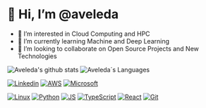 # 👋 Hi, I’m @aveleda

- 👀 I’m interested in Cloud Computing and HPC
- 🌱 I’m currently learning Machine and Deep Learning
- 💞️ I’m looking to collaborate on Open Source Projects and New Technologies

![Aveleda's github stats](https://github-readme-stats.vercel.app/api?username=aveleda&show_icons=true&theme=gruvbox_light)
![Aveleda´s Languages](https://github-readme-stats.vercel.app/api/top-langs/?username=aveleda&layout=compact&langs_count=7&theme=highcontrast)

[![Linkedin](https://img.shields.io/badge/-LinkedIn-blue?style=flat&labelColor=blue&logo=Linkedin&Color=blue)](https://www.linkedin.com/in/albino-aveleda/)
[![AWS](https://img.shields.io/badge/AWS%20Certified-Solutions%20Architect%20Professional-blue)](https://aws.amazon.com/pt/certification/)
[![Microsoft](https://img.shields.io/badge/Microsoft%20Certified-Azure%20Data%20Scientist%20Associate-blue)](https://docs.microsoft.com/pt-br/learn/certifications/azure-data-scientist/)

[![Linux](https://www.vectorlogo.zone/logos/linux/linux-icon.svg)](http://www.linux.org)
[![Python](https://www.vectorlogo.zone/logos/python/python-icon.svg)](http://www.python.org)
[![JS](https://www.vectorlogo.zone/logos/javascript/javascript-icon.svg)](https://developer.mozilla.org/en-US/docs/Web/JavaScript)
[![TypeScript](https://www.vectorlogo.zone/logos/typescriptlang/typescriptlang-icon.svg)](https://www.typescriptlang.org/)
[![React](https://www.vectorlogo.zone/logos/reactjs/reactjs-icon.svg)](https://reactjs.org/)
[![Git](https://www.vectorlogo.zone/logos/git-scm/git-scm-icon.svg)](https://git-scm.com/)
<!--- ![](https://komarev.com/ghpvc/?username=your-github-aveleda&color=ff69b4&style=flat&label=visitors) --->
